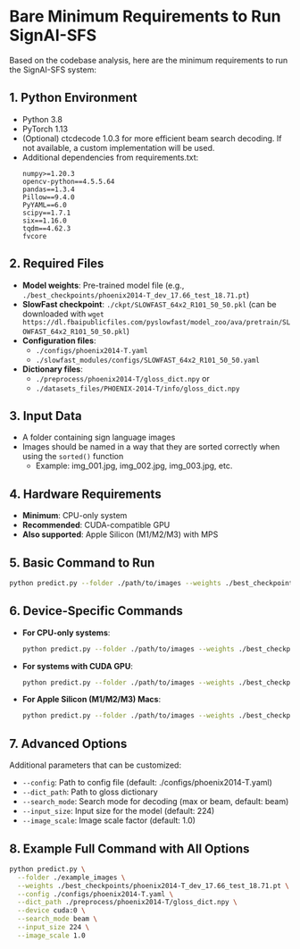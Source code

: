 
# Bare Minimum Requirements to Run SignAI-SFS

Based on the codebase analysis, here are the minimum requirements to run the SignAI-SFS system:

## 1. Python Environment
- Python 3.8
- PyTorch 1.13
- (Optional) ctcdecode 1.0.3 for more efficient beam search decoding. If not available, a custom implementation will be used.
- Additional dependencies from requirements.txt:
  ```
  numpy>=1.20.3
  opencv-python==4.5.5.64
  pandas==1.3.4
  Pillow==9.4.0
  PyYAML==6.0
  scipy==1.7.1
  six==1.16.0
  tqdm==4.62.3
  fvcore
  ```

## 2. Required Files
- **Model weights**: Pre-trained model file (e.g., `./best_checkpoints/phoenix2014-T_dev_17.66_test_18.71.pt`)
- **SlowFast checkpoint**: `./ckpt/SLOWFAST_64x2_R101_50_50.pkl` (can be downloaded with `wget https://dl.fbaipublicfiles.com/pyslowfast/model_zoo/ava/pretrain/SLOWFAST_64x2_R101_50_50.pkl`)
- **Configuration files**: 
  - `./configs/phoenix2014-T.yaml`
  - `./slowfast_modules/configs/SLOWFAST_64x2_R101_50_50.yaml`
- **Dictionary files**:
  - `./preprocess/phoenix2014-T/gloss_dict.npy` or
  - `./datasets_files/PHOENIX-2014-T/info/gloss_dict.npy`

## 3. Input Data
- A folder containing sign language images
- Images should be named in a way that they are sorted correctly when using the `sorted()` function
  - Example: img_001.jpg, img_002.jpg, img_003.jpg, etc.

## 4. Hardware Requirements
- **Minimum**: CPU-only system
- **Recommended**: CUDA-compatible GPU
- **Also supported**: Apple Silicon (M1/M2/M3) with MPS

## 5. Basic Command to Run
```bash
python predict.py --folder ./path/to/images --weights ./best_checkpoints/phoenix2014-T_dev_17.66_test_18.71.pt
```

## 6. Device-Specific Commands
- **For CPU-only systems**:
  ```bash
  python predict.py --folder ./path/to/images --weights ./best_checkpoints/phoenix2014-T_dev_17.66_test_18.71.pt --device cpu
  ```

- **For systems with CUDA GPU**:
  ```bash
  python predict.py --folder ./path/to/images --weights ./best_checkpoints/phoenix2014-T_dev_17.66_test_18.71.pt --device cuda:0
  ```

- **For Apple Silicon (M1/M2/M3) Macs**:
  ```bash
  python predict.py --folder ./path/to/images --weights ./best_checkpoints/phoenix2014-T_dev_17.66_test_18.71.pt --device mps
  ```

## 7. Advanced Options
Additional parameters that can be customized:
- `--config`: Path to config file (default: ./configs/phoenix2014-T.yaml)
- `--dict_path`: Path to gloss dictionary
- `--search_mode`: Search mode for decoding (max or beam, default: beam)
- `--input_size`: Input size for the model (default: 224)
- `--image_scale`: Image scale factor (default: 1.0)

## 8. Example Full Command with All Options
```bash
python predict.py \
  --folder ./example_images \
  --weights ./best_checkpoints/phoenix2014-T_dev_17.66_test_18.71.pt \
  --config ./configs/phoenix2014-T.yaml \
  --dict_path ./preprocess/phoenix2014-T/gloss_dict.npy \
  --device cuda:0 \
  --search_mode beam \
  --input_size 224 \
  --image_scale 1.0
```
